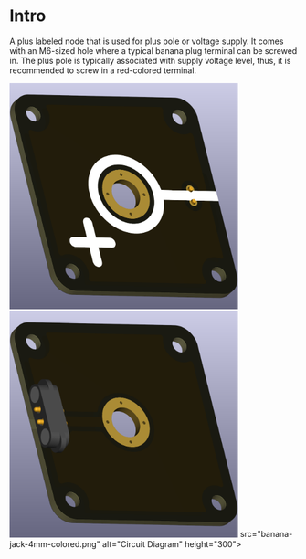 # Intro  
A plus labeled node that is used for plus pole or voltage supply. It comes with an M6-sized hole where a typical banana plug terminal can be screwed in. The plus pole is typically associated with supply voltage level, thus, it is recommended to screw in a red-colored terminal.

<img src="end-node-single_plus_TOP.png" alt="Circuit Diagram" width="400"> <img src="end-node-single_plus_BOTTOM.png" alt="Circuit Diagram" width="400"> src="banana-jack-4mm-colored.png" alt="Circuit Diagram" height="300">

